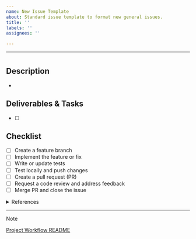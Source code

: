 ```yaml
---
name: New Issue Template
about: Standard issue template to format new general issues.
title: ''
labels: ''
assignees: ''

---
```


---

<!-- Briefly summarise the issue in a concise title next to '#'-->
#

## Description
<!-- Add a short bullet point description of the problem, requirement, or goal. -->
- 

## Deliverables & Tasks
<!-- List actionable tasks. Break down into smaller steps if needed. -->
- [ ] 

## Checklist 
<!-- General development workflow steps. Remove if unsuitable. -->
- [ ] Create a feature branch
- [ ] Implement the feature or fix
- [ ] Write or update tests
- [ ] Test locally and push changes
- [ ] Create a pull request (PR)
- [ ] Request a code review and address feedback
- [ ] Merge PR and close the issue

<details>
<summary>References</summary>

- 

</details>

---
<!-- For tips, examples, and advanced Markdown usage, see the [Project Workflow README](.github/Project_Workflow.md).  -->
> [!NOTE]
> [Project Workflow README](https://github.com/jv-kune-kune/PiglioTech-General/blob/79bc9e731b48fda27fe75c5c85933d7736e25153/.github/Project_Workflow.md#workflow-overview)
